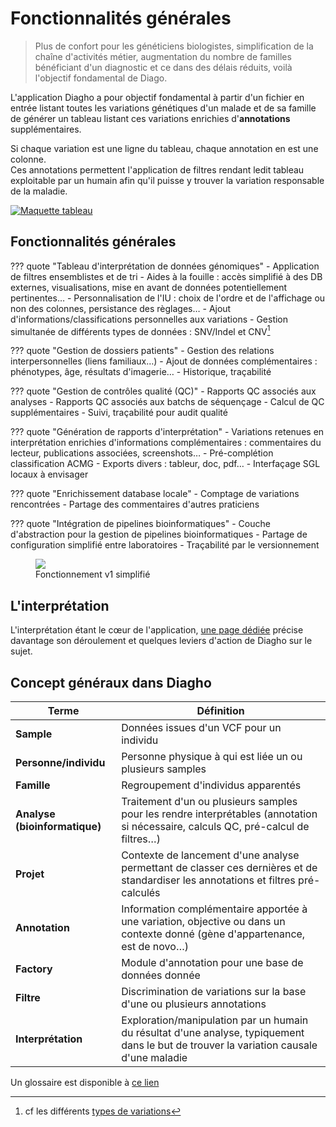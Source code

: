 # Fonctionnalités générales

> Plus de confort pour les généticiens biologistes, simplification de la chaîne d'activités métier, augmentation du nombre de familles bénéficiant d'un diagnostic et ce dans des délais réduits, voilà l'objectif fondamental de Diago.

L'application Diagho a pour objectif fondamental à partir d'un fichier  en entrée listant toutes les variations génétiques d'un malade et de sa famille de générer un tableau listant ces variations enrichies d'**annotations** supplémentaires.  

Si chaque variation est une ligne du tableau, chaque annotation en est une colonne.  
Ces annotations permettent l'application de filtres rendant ledit tableau exploitable par un humain afin qu'il puisse y trouver la variation responsable de la maladie. 

[![Maquette tableau](/images/mockup/filter.jpg)](/images/mockup/filter.jpg)

## Fonctionnalités générales

??? quote "Tableau d'interprétation de données génomiques"
    - Application de filtres ensemblistes et de tri
    - Aides à la fouille : accès simplifié à des DB externes, visualisations, mise en avant de données potentiellement pertinentes…
    - Personnalisation de l'IU : choix de l'ordre et de l'affichage ou non des colonnes, persistance des règlages…
    - Ajout d'informations/classifications personnelles aux variations
    - Gestion simultanée de différents types de données : SNV/Indel et CNV[^1]

??? quote "Gestion de dossiers patients"
    - Gestion des relations interpersonnelles (liens familiaux…)
    - Ajout de données complémentaires : phénotypes, âge, résultats d'imagerie…
    - Historique, traçabilité

??? quote "Gestion de contrôles qualité (QC)"
    - Rapports QC associés aux analyses
    - Rapports QC associés aux batchs de séquençage
    - Calcul de QC supplémentaires
    - Suivi, traçabilité pour audit qualité

??? quote "Génération de rapports d'interprétation" 
    - Variations retenues en interprétation enrichies d'informations complémentaires : commentaires du lecteur, publications associées, screenshots…
    - Pré-complétion classification ACMG
    - Exports divers : tableur, doc, pdf…
    - Interfaçage SGL locaux à envisager

??? quote "Enrichissement database locale"
    - Comptage de variations rencontrées
    - Partage des commentaires d'autres praticiens

??? quote "Intégration de pipelines bioinformatiques"
    - Couche d'abstraction pour la gestion de pipelines bioinformatiques
    - Partage de configuration simplifié entre laboratoires
    - Traçabilité par le versionnement

<figure>
    <img src="/images/simplified_pres.jpg"> 
    <figcaption>Fonctionnement v1 simplifié</figcaption>
</figure>

## L'interprétation
L'interprétation étant le cœur de l'application, [une page dédiée](./interpretation.md) précise davantage son déroulement et quelques leviers d'action de Diagho sur le sujet.

## Concept généraux dans Diagho

| Terme | Définition |
| ---- | --------- |
| **Sample** | Données issues d'un VCF pour un individu |
| **Personne/individu** | Personne physique à qui est liée un ou plusieurs samples |
| **Famille** | Regroupement d'individus apparentés |
| **Analyse (bioinformatique)** | Traitement d'un ou plusieurs samples pour les rendre interprétables (annotation si nécessaire, calculs QC, pré-calcul de filtres…) |
| **Projet** | Contexte de lancement d'une analyse permettant de classer ces dernières et de standardiser les annotations et filtres pré-calculés |
| **Annotation** | Information complémentaire apportée à une variation, objective ou dans un contexte donné (gène d'appartenance, est de novo…) |
| **Factory** | Module d'annotation pour une base de données donnée |
| **Filtre** | Discrimination de variations sur la base d'une ou plusieurs annotations |
| **Interprétation** | Exploration/manipulation par un humain du résultat d'une analyse, typiquement dans le but de trouver la variation causale d'une maladie |

Un glossaire est disponible à [ce lien](/ressources/glossary)

[^1]: cf les différents [types de variations](./variants.md)
